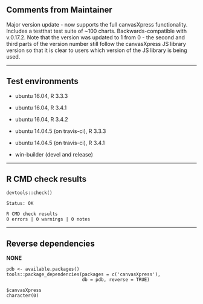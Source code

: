 ## Comments from Maintainer

Major version update - now supports the full canvasXpress functionality.  Includes a testthat test suite of ~100 charts.  Backwards-compatible with v.0.17.2.  Note that the version was updated to 1 from 0 - the second and third parts of the version number still follow the canvasXpress JS library version so that it is clear to users which version of the JS library is being used.

---  

## Test environments

* ubuntu 16.04, R 3.3.3
* ubuntu 16.04, R 3.4.1
* ubuntu 16.04, R 3.4.2

* ubuntu 14.04.5 (on travis-ci), R 3.3.3
* ubuntu 14.04.5 (on travis-ci), R 3.4.1

* win-builder (devel and release)

---  

## R CMD check results


```
devtools::check()  

Status: OK  
  
R CMD check results  
0 errors | 0 warnings | 0 notes  
```

---  

## Reverse dependencies


**NONE**

```
pdb <- available.packages()
tools::package_dependencies(packages = c('canvasXpress'),
                            db = pdb, reverse = TRUE)
                            
$canvasXpress  
character(0)  
```
